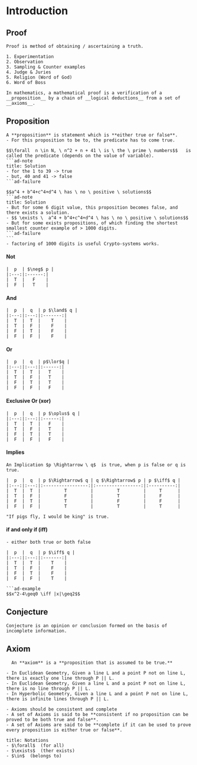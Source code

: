 # Introduction

## Proof
```ad-info
Proof is method of obtaining / ascertaining a truth.
```
```ad-example
1. Experimentation
2. Observation
3. Sampling & Counter examples
4. Judge & Juries
5. Religion (Word of God)
6. Word of Boss
```


```ad-important
In mathematics, a mathematical proof is a verification of a __proposition__ by a chain of __logical deductions__ from a set of __axioms__.
```

## Proposition
```ad-important
A **proposition** is statement which is **either true or false**. 
- For this proposition to be to, the predicate has to come true.  
```
```ad-example
$$\forall  n \in N, \ n^2 + n + 41 \ is \ the \ prime \ numbers$$   is called the predicate (depends on the value of variable).
```ad-note
title: Solution
- for the 1 to 39 -> true
- but, 40 and 41 -> false
```ad-failure
```
````ad-example
$$a^4 + b^4+c^4+d^4 \ has \ no \ positive \ solutions$$
```ad-note
title: Solution
- But for some 6 digit value, this proposition becomes false, and there exists a solution.
- $$ \exists \  a^4 + b^4+c^4+d^4 \ has \ no \ positive \ solutions$$
- But for some exists propositions, of which finding the shortest smallest counter example of > 1000 digits. 
```ad-failure
```
- factoring of 1000 digits is useful Crypto-systems works.
````
#### Not
```ad-important
|  p  | $\neg$ p |
|:---:|:------:|
|  T  |   F    |
|  F  |   T    |
```
#### And
```ad-important
|  p  |  q  | p $\land$ q |
|:---:|:---:|:-------:|
|  T  |  T  |    T    |
|  T  |  F  |    F    |
|  F  |  T  |    F    |
|  F  |  F  |    F    | 
```
#### Or
```ad-important
|  p  |  q  | p$\lor$q |
|:---:|:---:|:------:|
|  T  |  T  |   T    |
|  T  |  F  |   T    | 
|  F  |  T  |   T    |
|  F  |  F  |   F    |
```
#### Exclusive Or (xor)
```ad-important
|  p  |  q  | p $\oplus$ q |
|:---:|:---:|:------:|
|  T  |  T  |   F    |
|  T  |  F  |   T    | 
|  F  |  T  |   T    |
|  F  |  F  |   F    |
```
#### Implies
```ad-important
An Implication $p \Rightarrow \ q$  is true, when p is false or q is true.

|  p  |  q  | p $\Rightarrow$ q | q $\Rightarrow$ p | p $\iff$ q |
|:---:|:---:|:-----------------:|:-----------------:|:----------:|
|  T  |  T  |         T         |         T         |     T      |
|  T  |  F  |         F         |         T         |     F      |
|  F  |  T  |         T         |         F         |     F      |
|  F  |  F  |         T         |         T         |     T      |
```
```ad-example
"If pigs fly, I would be king" is true.
```
#### if and only if (iff)
```ad-important
- either both true or both false

|  p  |  q  | p $\iff$ q |
|:---:|:---:|:-------:|
|  T  |  T  |    T    |
|  T  |  F  |    F    |
|  F  |  T  |    F    |
|  F  |  F  |    T    |

```ad-example
$$x^2-4\geq0 \iff |x|\geq2$$
```

## Conjecture
```ad-important
Conjecture is an opinion or conclusion formed on the basis of incomplete information.
```
## Axiom
```ad-important
  An **axiom** is a **proposition that is assumed to be true.**
```
```ad-example
- In Euclidean Geometry, Given a line L and a point P not on line L, there is exactly one line through P || L.
- In Euclidean Geometry, Given a line L and a point P not on line L, there is no line through P || L.
- In Hyperbolic Geometry, Given a line L and a point P not on line L, there is infinite lines through P || L.
```
```ad-attention
- Axioms should be consistent and complete
- A set of Axioms is said to be **consistent if no proposition can be proved to be both true and false**.
- A set of Axioms are said to be **complete if it can be used to prove every proposition is either true or false**.
```
```ad-tip
title: Notations
- $\forall$  (for all)
- $\exists$  (ther exists)
- $\in$  (belongs to)
```